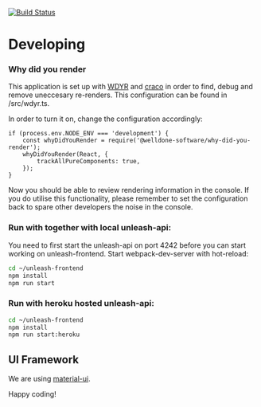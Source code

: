 [![Build Status](https://travis-ci.org/Unleash/unleash-frontend.svg?branch=master)](https://travis-ci.org/Unleash/unleash-frontend)

# Developing

### Why did you render

This application is set up with [WDYR](https://github.com/welldone-software/why-did-you-render) and [craco](https://github.com/gsoft-inc/craco) in order to find, debug and remove uneccesary re-renders. This configuration can be found in /src/wdyr.ts.

In order to turn it on, change the configuration accordingly:

```
if (process.env.NODE_ENV === 'development') {
    const whyDidYouRender = require('@welldone-software/why-did-you-render');
    whyDidYouRender(React, {
        trackAllPureComponents: true,
    });
}
```

Now you should be able to review rendering information in the console. If you do utilise this functionality, please remember to set the configuration back to spare other developers the noise in the console.

### Run with together with local unleash-api:

You need to first start the unleash-api on port 4242
before you can start working on unleash-frontend.
Start webpack-dev-server with hot-reload:

```bash
cd ~/unleash-frontend
npm install
npm run start
```

### Run with heroku hosted unleash-api:

```bash
cd ~/unleash-frontend
npm install
npm run start:heroku
```

## UI Framework

We are using [material-ui](http://material-ui.com/).

Happy coding!
